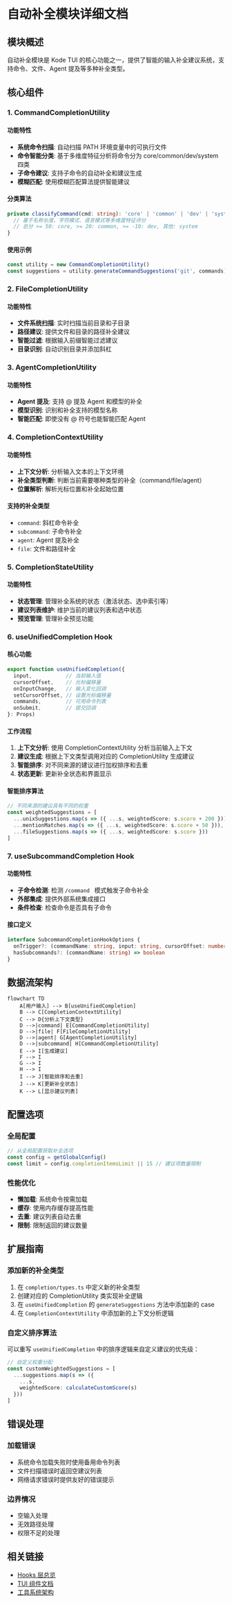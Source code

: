 # 自动补全模块详细文档

## 模块概述
自动补全模块是 Kode TUI 的核心功能之一，提供了智能的输入补全建议系统，支持命令、文件、Agent 提及等多种补全类型。

## 核心组件

### 1. CommandCompletionUtility

#### 功能特性
- **系统命令扫描**: 自动扫描 PATH 环境变量中的可执行文件
- **命令智能分类**: 基于多维度特征分析将命令分为 core/common/dev/system 四类
- **子命令建议**: 支持子命令的自动补全和建议生成
- **模糊匹配**: 使用模糊匹配算法提供智能建议

#### 分类算法
```typescript
private classifyCommand(cmd: string): 'core' | 'common' | 'dev' | 'system' {
  // 基于名称长度、字符模式、语言模式等多维度特征评分
  // 总分 >= 50: core, >= 20: common, >= -10: dev, 其他: system
}
```

#### 使用示例
```typescript
const utility = new CommandCompletionUtility()
const suggestions = utility.generateCommandSuggestions('git', commands)
```

### 2. FileCompletionUtility

#### 功能特性
- **文件系统扫描**: 实时扫描当前目录和子目录
- **路径建议**: 提供文件和目录的路径补全建议
- **智能过滤**: 根据输入前缀智能过滤建议
- **目录识别**: 自动识别目录并添加斜杠

### 3. AgentCompletionUtility

#### 功能特性
- **Agent 提及**: 支持 @ 提及 Agent 和模型的补全
- **模型识别**: 识别和补全支持的模型名称
- **智能匹配**: 即使没有 @ 符号也能智能匹配 Agent

### 4. CompletionContextUtility

#### 功能特性
- **上下文分析**: 分析输入文本的上下文环境
- **补全类型判断**: 判断当前需要哪种类型的补全（command/file/agent）
- **位置解析**: 解析光标位置和补全起始位置

#### 支持的补全类型
- `command`: 斜杠命令补全
- `subcommand`: 子命令补全  
- `agent`: Agent 提及补全
- `file`: 文件和路径补全

### 5. CompletionStateUtility

#### 功能特性
- **状态管理**: 管理补全系统的状态（激活状态、选中索引等）
- **建议列表维护**: 维护当前的建议列表和选中状态
- **预览管理**: 管理补全预览功能

### 6. useUnifiedCompletion Hook

#### 核心功能
```typescript
export function useUnifiedCompletion({
  input,           // 当前输入值
  cursorOffset,    // 光标偏移量
  onInputChange,   // 输入变化回调
  setCursorOffset, // 设置光标偏移量
  commands,        // 可用命令列表
  onSubmit,        // 提交回调
}: Props)
```

#### 工作流程
1. **上下文分析**: 使用 CompletionContextUtility 分析当前输入上下文
2. **建议生成**: 根据上下文类型调用对应的 CompletionUtility 生成建议
3. **智能排序**: 对不同来源的建议进行加权排序和去重
4. **状态更新**: 更新补全状态和界面显示

#### 智能排序算法
```typescript
// 不同来源的建议具有不同的权重
const weightedSuggestions = [
  ...unixSuggestions.map(s => ({ ...s, weightedScore: s.score + 200 })),
  ...mentionMatches.map(s => ({ ...s, weightedScore: s.score + 50 })),
  ...fileSuggestions.map(s => ({ ...s, weightedScore: s.score }))
]
```

### 7. useSubcommandCompletion Hook

#### 功能特性
- **子命令检测**: 检测 `/command ` 模式触发子命令补全
- **外部集成**: 提供外部系统集成接口
- **条件检查**: 检查命令是否具有子命令

#### 接口定义
```typescript
interface SubcommandCompletionHookOptions {
  onTrigger?: (commandName: string, input: string, cursorOffset: number) => boolean
  hasSubcommands?: (commandName: string) => boolean
}
```

## 数据流架构

```mermaid
flowchart TD
    A[用户输入] --> B[useUnifiedCompletion]
    B --> C[CompletionContextUtility]
    C --> D{分析上下文类型}
    D -->|command| E[CommandCompletionUtility]
    D -->|file| F[FileCompletionUtility]
    D -->|agent| G[AgentCompletionUtility]
    D -->|subcommand| H[CommandCompletionUtility]
    E --> I[生成建议]
    F --> I
    G --> I
    H --> I
    I --> J[智能排序和去重]
    J --> K[更新补全状态]
    K --> L[显示建议列表]
```

## 配置选项

### 全局配置
```typescript
// 从全局配置获取补全选项
const config = getGlobalConfig()
const limit = config.completionItemsLimit || 15 // 建议项数量限制
```

### 性能优化
- **懒加载**: 系统命令按需加载
- **缓存**: 使用内存缓存提高性能
- **去重**: 建议列表自动去重
- **限制**: 限制返回的建议数量

## 扩展指南

### 添加新的补全类型
1. 在 `completion/types.ts` 中定义新的补全类型
2. 创建对应的 CompletionUtility 类实现补全逻辑
3. 在 `useUnifiedCompletion` 的 `generateSuggestions` 方法中添加新的 case
4. 在 `CompletionContextUtility` 中添加新的上下文分析逻辑

### 自定义排序算法
可以重写 `useUnifiedCompletion` 中的排序逻辑来自定义建议的优先级：

```typescript
// 自定义权重分配
const customWeightedSuggestions = [
  ...suggestions.map(s => ({
    ...s,
    weightedScore: calculateCustomScore(s)
  }))
]
```

## 错误处理

### 加载错误
- 系统命令加载失败时使用备用命令列表
- 文件扫描错误时返回空建议列表
- 网络请求错误时提供友好的错误提示

### 边界情况
- 空输入处理
- 无效路径处理
- 权限不足的处理

## 相关链接

- [Hooks 层总览](../README.md)
- [TUI 组件文档](../tui/components.md)
- [工具系统架构](../tools/overview.md)
